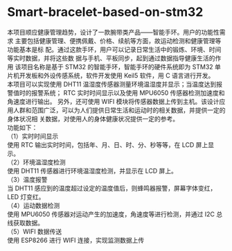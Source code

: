 # Smart-bracelet-based-on-stm32
本项目顺应健康管理趋势，设计了一款腕带类产品——智能手环。用户的功能性需求 主要包括健康管理、便携佩戴、价格、续航等方面，故运动检测和健康管理等功能基本是标 配。通过这款手环，用户可以记录日常生活中的锻炼、环境、时间等实时数据，并将这些数 据与手机、平板同步，起到通过数据指导健康生活的作用
该项目名称是基于 STM32 的智能手环，智能手环的硬件系统即为 STM32 单片机开发板和外设传感系统，软件开发使用 Keil5 软件，用 C 语言进行开发。  
本项目可以实现使用 DHT11 温湿度传感器测量环境温湿度并显示；当温度达到报警值时的报警系统；  RTC 实时时间显示以及使用 MPU6050 传感器检测加速度和角速度进行输出。  另外，还可使用 WIFI 模块将传感器数据上传到主机。该设计应用人群和范围广泛，可以为人们提供日常生活和运动时的相关数据，并提供一定的身体状况相
关数据，对使用人的身体健康状况提供一定的参考。  
功能如下：  
（1）实时时间显示  
使用 RTC 输出实时时间，包括年、月、日、时、分、秒等等，在 LCD 屏上显示。  
（2）环境温湿度检测  
使用 DHT11 传感器进行环境温湿度检测，并显示在 LCD 屏上。  
（3）温度报警  
当 DHT11 感应到的温度超过设定的温度值后，则蜂鸣器报警，屏幕字体变红，LED 灯变红。  
（4）运动数据检测  
使用 MPU6050 传感器对运动产生的加速度，角速度等进行检测，并通过 I2C 总线获取数据。  
（5）WIFI 数据传送  
使用 ESP8266 进行 WIFI 连接，实现监测数据上传
